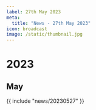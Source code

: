 ```yaml
---
label: 27th May 2023
meta:
  title: "News - 27th May 2023"
icon: broadcast
image: /static/thumbnail.jpg
---
```


# 2023
## May

{{ include "news/20230527" }}